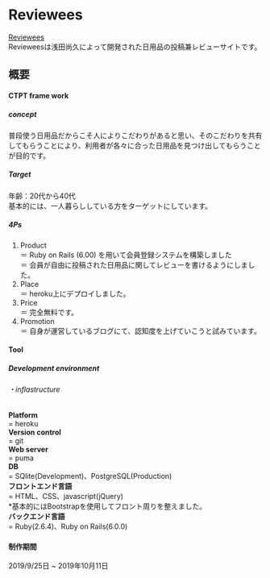  # Reviewees  
 [Reviewees](https://reviewees.herokuapp.com/)  
 Revieweesは浅田尚久によって開発された日用品の投稿兼レビューサイトです。  
 ## 概要  
 #### CTPT frame work  
 ##### concept  
 普段使う日用品だからこそ人によりこだわりがあると思い、そのこだわりを共有してもらうことにより、利用者が各々に合った日用品を見つけ出してもらうことが目的です。  
 ##### Target  
 年齢：20代から40代  
 基本的には、一人暮らししている方をターゲットにしています。  
 ##### 4Ps 
 1. Product  
 ＝ Ruby on Rails (6.00) を用いて会員登録システムを構築しました  
 ＝ 会員が自由に投稿された日用品に関してレビューを書けるようにしました。  
 2. Place  
 ＝ heroku上にデプロイしました。  
 3. Price  
 ＝ 完全無料です。  
 4. Promotion  
 ＝ 自身が運営しているブログにて、認知度を上げていこうと試みています。  
 #### Tool  
 ##### Development environment  
 ###### ・inflastructure    
 **Platform**  
 = heroku  
 **Version control**   
 = git  
 **Web server**  
 = puma  
 **DB**  
 = SQlite(Development)、PostgreSQL(Production)  
 **フロントエンド言語**   
 = HTML、CSS、javascript(jQuery)  
 *基本的にはBootstrapを使用してフロント周りを整えました。  
 **バックエンド言語**  
 = Ruby(2.6.4)、Ruby on Rails(6.0.0)
 #### 制作期間  
 2019/9/25日 ~ 2019年10月11日
 
